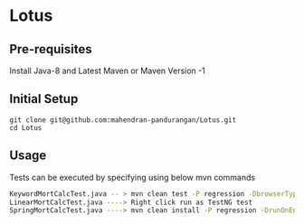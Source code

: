 # Lotus

## Pre-requisites
Install Java-8 and Latest Maven or Maven Version -1

## Initial Setup

```properties
git clone git@github.com:mahendran-pandurangan/Lotus.git
cd Lotus
```


## Usage

Tests can be executed by specifying using below mvn commands

```bash
KeywordMortCalcTest.java -- > mvn clean test -P regression -DbrowserType=chrome
LinearMortCalcTest.java ----> Right click run as TestNG test
SpringMortCalcTest.java ----> mvn clean install -P regression -DrunOnEnv=firefox
```


